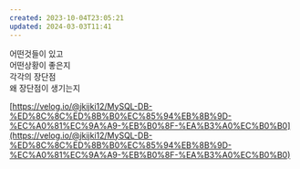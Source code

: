 ```yaml
---
created: 2023-10-04T23:05:21
updated: 2024-03-03T11:41
---
```

어떤것들이 있고  
어떤상황이 좋은지  
각각의 장단점  
왜 장단점이 생기는지

[https://velog.io/@jkijki12/MySQL-DB-%ED%8C%8C%ED%8B%B0%EC%85%94%EB%8B%9D-%EC%A0%81%EC%9A%A9-%EB%B0%8F-%EA%B3%A0%EC%B0%B0](https://velog.io/@jkijki12/MySQL-DB-%ED%8C%8C%ED%8B%B0%EC%85%94%EB%8B%9D-%EC%A0%81%EC%9A%A9-%EB%B0%8F-%EA%B3%A0%EC%B0%B0)